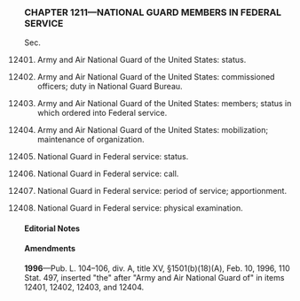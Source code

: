 ### **CHAPTER 1211—NATIONAL GUARD MEMBERS IN FEDERAL SERVICE** ###

Sec.

12401. Army and Air National Guard of the United States: status.

12402. Army and Air National Guard of the United States: commissioned officers; duty in National Guard Bureau.

12403. Army and Air National Guard of the United States: members; status in which ordered into Federal service.

12404. Army and Air National Guard of the United States: mobilization; maintenance of organization.

12405. National Guard in Federal service: status.

12406. National Guard in Federal service: call.

12407. National Guard in Federal service: period of service; apportionment.

12408. National Guard in Federal service: physical examination.

#### **Editorial Notes** ####

#### Amendments ####

**1996**—Pub. L. 104–106, div. A, title XV, §1501(b)(18)(A), Feb. 10, 1996, 110 Stat. 497, inserted "the" after "Army and Air National Guard of" in items 12401, 12402, 12403, and 12404.